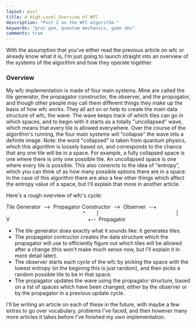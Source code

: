 ```yaml
---
layout: post
title: A High-Level Overview of WFC
description: "Post 2 on the WFC algorithm."
keywords: "proc gen, quantum mechanics, game dev"
comments: true
---
```


With the assumption that you've either read the previous article on wfc or already know what it is, I'm just going to launch straight into an overview of the systems of the algorithm and how they operate together.

### Overview

My wfc implementation is made of four main systems. Mine are called the tile generator, the propagator constructor, the observer, and the propogator, and though other people may call them different things they make up the basis of how wfc works. They all act on or help to create the main data structure of wfc, the wave. The wave keeps track of which tiles can go in which spaces, and to begin with it starts as a totally "uncollapsed" wave, which means that every tile is allowed everywhere. Over the course of the algorithm's running, the four main systems will "collapse" the wave into a definite image.
Note: the word "collapsed" is taken from quantum physics, which this algorithm is loosely based on, and corresponds to the chance that any one tile will be in a space. For example, a fully collapsed space is one where there is only one possible tile. An uncollapsed space is one where every tile is possible. This also conencts to the idea of "entropy", which you can think of as how many possible options there are in a space. In the case of this algorithm there are also a few other things which affect the entropy value of a space, but I'll explain that more in another article.

Here's a rough overview of wfc's cycle:

Tile Generator  -->  Propagator Constructor  -->  Observer  --+
                                                     ^        |
                                                     |        V
                                                     +--  Propagator

- The tile generator does exactly what it sounds like: it generates tiles.
- The propagator contructor creates the data structure which the propagator will use to efficiently figure out which tiles will be allowed after a change (this won't make much sense now, but I'll explain it in more detail later).
- The observer starts each cycle of the wfc by picking the space with the lowest entropy (in the begining this is just random), and then picks a random possible tile to be in that space.
- The propagator updates the wave using the propagator structure, based on a list of spaces which have been changed, either by the observer or by the propagator in a previous update cycle.

I'll be writing an article on each of these in the future, with maybe a few extras to go over vocabulary, problems I've faced, and then however many more articles it takes before I've finished my own implementation.
